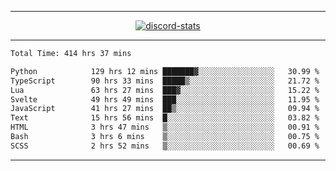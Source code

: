 <a href="https://www.github.com/ripavoid" target="_blank" rel="noreferrer">

-------

<div align='center'>
    <a href='https://discordapp.com/users/825178146797518881'>
        <img align='center' alt='discord-stats' src='https://api.discord-status.me/825178146797518881?nitro&boost=4&gradient=%231e0b1a%2C%23000000%2C%23000000%2C%23160316'></img>
    </a>
</div>

-------

<!--START_SECTION:waka-->

```txt
Total Time: 414 hrs 37 mins

Python            129 hrs 12 mins ███████▓░░░░░░░░░░░░░░░░░   30.99 %
TypeScript        90 hrs 33 mins  █████▒░░░░░░░░░░░░░░░░░░░   21.72 %
Lua               63 hrs 27 mins  ███▓░░░░░░░░░░░░░░░░░░░░░   15.22 %
Svelte            49 hrs 49 mins  ███░░░░░░░░░░░░░░░░░░░░░░   11.95 %
JavaScript        41 hrs 27 mins  ██▒░░░░░░░░░░░░░░░░░░░░░░   09.94 %
Text              15 hrs 56 mins  █░░░░░░░░░░░░░░░░░░░░░░░░   03.82 %
HTML              3 hrs 47 mins   ▒░░░░░░░░░░░░░░░░░░░░░░░░   00.91 %
Bash              3 hrs 6 mins    ▒░░░░░░░░░░░░░░░░░░░░░░░░   00.75 %
SCSS              2 hrs 52 mins   ▒░░░░░░░░░░░░░░░░░░░░░░░░   00.69 %
```

<!--END_SECTION:waka-->

-------
